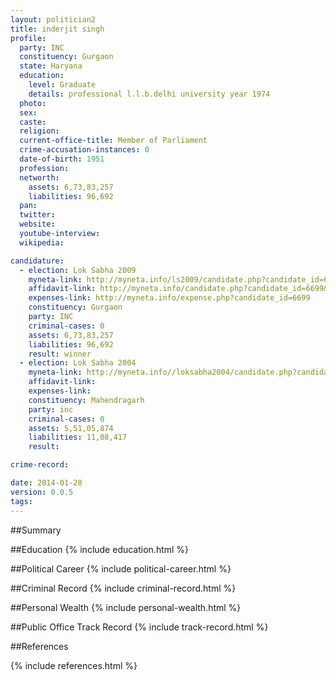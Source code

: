 ```yaml
---
layout: politician2
title: inderjit singh
profile: 
  party: INC
  constituency: Gurgaon
  state: Haryana
  education: 
    level: Graduate
    details: professional l.l.b.delhi university year 1974
  photo: 
  sex: 
  caste: 
  religion: 
  current-office-title: Member of Parliament
  crime-accusation-instances: 0
  date-of-birth: 1951
  profession: 
  networth: 
    assets: 6,73,83,257
    liabilities: 96,692
  pan: 
  twitter: 
  website: 
  youtube-interview: 
  wikipedia: 

candidature: 
  - election: Lok Sabha 2009
    myneta-link: http://myneta.info/ls2009/candidate.php?candidate_id=6699
    affidavit-link: http://myneta.info/candidate.php?candidate_id=6699&scan=original
    expenses-link: http://myneta.info/expense.php?candidate_id=6699
    constituency: Gurgaon 
    party: INC
    criminal-cases: 0
    assets: 6,73,83,257
    liabilities: 96,692
    result: winner 
  - election: Lok Sabha 2004
    myneta-link: http://myneta.info//loksabha2004/candidate.php?candidate_id=1287
    affidavit-link: 
    expenses-link: 
    constituency: Mahendragarh 
    party: inc
    criminal-cases: 0
    assets: 5,51,05,874
    liabilities: 11,08,417
    result:  

crime-record: 

date: 2014-01-28
version: 0.0.5
tags: 
---
```

##Summary


##Education
{% include education.html %}


##Political Career
{% include political-career.html %}


##Criminal Record
{% include criminal-record.html %}


##Personal Wealth
{% include personal-wealth.html %}


##Public Office Track Record
{% include track-record.html %}


##References


{% include references.html %}